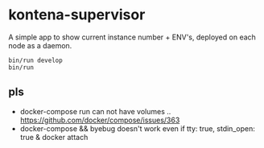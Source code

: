 # kontena-supervisor

A simple app to show current instance number + ENV's, deployed on each node as a daemon.

```
bin/run develop
bin/run
```

## pls
 - docker-compose run can not have volumes .. https://github.com/docker/compose/issues/363
 - docker-compose && byebug doesn't work even if tty: true, stdin_open: true & docker attach
